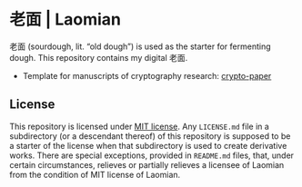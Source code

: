 # 老面 | Laomian

老面 (sourdough, lit. “old dough”) is used as the starter for fermenting dough. This repository contains my digital 老面.

- Template for manuscripts of cryptography research: [crypto-paper](crypto-paper)

## License

This repository is licensed under [MIT license](LICENSE.md). Any `LICENSE.md` file in a subdirectory (or a descendant thereof) of this repository is supposed to be a starter of the license when that subdirectory is used to create derivative works. There are special exceptions, provided in `README.md` files, that, under certain circumstances, relieves or partially relieves a licensee of Laomian from the condition of MIT license of Laomian.
